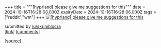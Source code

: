 +++
title = """[hyprland] please give me suggestions for this"""
date = 2024-10-16T16:28:06.000Z
expiryDate = 2024-10-16T16:28:06.000Z
tags = ["reddit","wm"]
+++
[![[hyprland] please give me suggestions for this](https://b.thumbs.redditmedia.com/LgijUPQwBb_7ScB6BGkQRIxpuV0WfWW7iB8EcsrG-ek.jpg "[hyprland] please give me suggestions for this")](https://www.reddit.com/r/unixporn/comments/1g53j5f/hyprland_please_give_me_suggestions_for_this/)

submitted by [/u/skrimblocra](https://www.reddit.com/user/skrimblocra)  
[\[link\]](https://www.reddit.com/gallery/1g53j5f) [\[comments\]](https://www.reddit.com/r/unixporn/comments/1g53j5f/hyprland_please_give_me_suggestions_for_this/)

[[source]](https://www.reddit.com/r/unixporn/comments/1g53j5f/hyprland_please_give_me_suggestions_for_this/)

